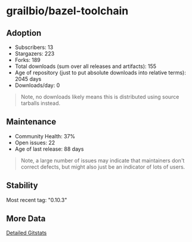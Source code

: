 # grailbio/bazel-toolchain

## Adoption

- Subscribers: 13
- Stargazers: 223
- Forks: 189
- Total downloads (sum over all releases and artifacts): 155
- Age of repository (just to put absolute downloads into relative terms): 2045 days
- Downloads/day: 0

> Note, no downloads likely means this is distributed using source tarballs instead.

## Maintenance

- Community Health: 37%
- Open issues: 22
- Age of last release: 88 days

> Note, a large number of issues may indicate that maintainers don't correct defects, but might also
> just be an indicator of lots of users.

## Stability

Most recent tag: "0.10.3"

## More Data

[Detailed Gitstats](/bazel-catalog/gitstats/grailbio/bazel-toolchain)

